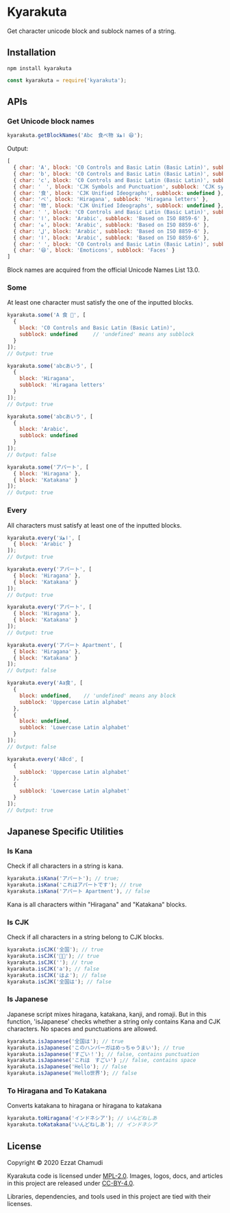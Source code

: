 # Kyarakuta

Get character unicode block and sublock names of a string.

## Installation

```
npm install kyarakuta
```
```js
const kyarakuta = require('kyarakuta');
```

## APIs

### Get Unicode block names

```js
kyarakuta.getBlockNames('Abc　食べ物 اهلا 😆');
```

Output:
```js
[
  { char: 'A', block: 'C0 Controls and Basic Latin (Basic Latin)', subblock: 'Uppercase Latin alphabet' },
  { char: 'b', block: 'C0 Controls and Basic Latin (Basic Latin)', subblock: 'Lowercase Latin alphabet' },
  { char: 'c', block: 'C0 Controls and Basic Latin (Basic Latin)', subblock: 'Lowercase Latin alphabet' },
  { char: '　', block: 'CJK Symbols and Punctuation', subblock: 'CJK symbols and punctuation'  },
  { char: '食', block: 'CJK Unified Ideographs', subblock: undefined },
  { char: 'べ', block: 'Hiragana', subblock: 'Hiragana letters' },
  { char: '物', block: 'CJK Unified Ideographs', subblock: undefined },
  { char: ' ', block: 'C0 Controls and Basic Latin (Basic Latin)', subblock: 'ASCII punctuation and symbols' },
  { char: 'ا', block: 'Arabic', subblock: 'Based on ISO 8859-6' },
  { char: 'ه', block: 'Arabic', subblock: 'Based on ISO 8859-6' },
  { char: 'ل', block: 'Arabic', subblock: 'Based on ISO 8859-6' },
  { char: 'ا', block: 'Arabic', subblock: 'Based on ISO 8859-6' },
  { char: ' ', block: 'C0 Controls and Basic Latin (Basic Latin)', subblock: 'ASCII punctuation and symbols' },
  { char: '😆', block: 'Emoticons', subblock: 'Faces' }
]
```

Block names are acquired from the official Unicode Names List 13.0.

### Some

At least one character must satisfy the one of the inputted blocks.

```js
kyarakuta.some('A 食 🧐', [
  {
    block: 'C0 Controls and Basic Latin (Basic Latin)', 
    subblock: undefined     // 'undefined' means any subblock
  }
]);
// Output: true

kyarakuta.some('abcあいう', [
  {
    block: 'Hiragana', 
    subblock: 'Hiragana letters'
  }
]);
// Output: true

kyarakuta.some('abcあいう', [
  {
    block: 'Arabic',
    subblock: undefined
  }
]);
// Output: false

kyarakuta.some('アパート', [
  { block: 'Hiragana' },
  { block: 'Katakana' }
]);
// Output: true
```

### Every

All characters must satisfy at least one of the inputted blocks.

```js
kyarakuta.every('اهلا', [
  { block: 'Arabic' }
]);
// Output: true

kyarakuta.every('アパート', [
  { block: 'Hiragana' },
  { block: 'Katakana' }
]);
// Output: true

kyarakuta.every('アパート', [
  { block: 'Hiragana' },
  { block: 'Katakana' }
]);
// Output: true

kyarakuta.every('アパート Apartment', [
  { block: 'Hiragana' },
  { block: 'Katakana' }
]);
// Output: false

kyarakuta.every('Aa食', [
  {
    block: undefined,    // 'undefined' means any block
    subblock: 'Uppercase Latin alphabet'
  },
  {
    block: undefined,
    subblock: 'Lowercase Latin alphabet'
  }
]);
// Output: false

kyarakuta.every('ABcd', [
  {
    subblock: 'Uppercase Latin alphabet'
  },
  {
    subblock: 'Lowercase Latin alphabet'
  }
]);
// Output: true
```

## Japanese Specific Utilities

### Is Kana

Check if all characters in a string is kana.

```js
kyarakuta.isKana('アパート'); // true;
kyarakuta.isKana('これはアパートです'); // true
kyarakuta.isKana('アパート Apartment'), // false
```

Kana is all characters within "Hiragana" and "Katakana" blocks.

### Is CJK

Check if all characters in a string belong to CJK blocks.

```js
kyarakuta.isCJK('全国'); // true
kyarakuta.isCJK('𠚢𠀋'); // true
kyarakuta.isCJK(''); // true
kyarakuta.isCJK('a'); // false
kyarakuta.isCJK('はよ'); // false
kyarakuta.isCJK('全国は'); // false
```

### Is Japanese

Japanese script mixes hiragana, katakana, kanji, and romaji.
But in this function, 'isJapanese' checks whether a string only contains Kana and CJK characters.
No spaces and punctuations are allowed.

```js
kyarakuta.isJapanese('全国は'); // true
kyarakuta.isJapanese('このハンバーガはめっちゃうまい'); // true
kyarakuta.isJapanese('すごい！'); // false, contains punctuation
kyarakuta.isJapanese('これは　すごい') ;// false, contains space
kyarakuta.isJapanese('Hello'); // false
kyarakuta.isJapanese('Hello世界'); // false
```

### To Hiragana and To Katakana

Converts katakana to hiragana or hiragana to katakana

```js
kyarakuta.toHiragana('インドネシア'); // いんどねしあ
kyarakuta.toKatakana('いんどねしあ'); // インドネシア
```

## License

Copyright © 2020 Ezzat Chamudi

Kyarakuta code is licensed under [MPL-2.0](https://www.mozilla.org/en-US/MPL/2.0/). Images, logos, docs, and articles in this project are released under [CC-BY-4.0](https://creativecommons.org/licenses/by/4.0/legalcode).

Libraries, dependencies, and tools used in this project are tied with their licenses.

